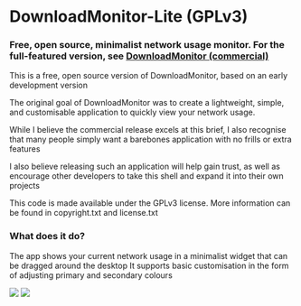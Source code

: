 # DownloadMonitor-Lite (GPLv3)
### Free, open source, minimalist network usage monitor. For the full-featured version, see [DownloadMonitor (commercial)](https://downloadmonitor.net)


This is a free, open source version of DownloadMonitor, based on an early development version

The original goal of DownloadMonitor was to create a lightweight, simple, and customisable application to quickly view your network usage. 

While I believe the commercial release excels at this brief, I also recognise that many people simply want a barebones application with no frills or extra features

I also believe releasing such an application will help gain trust, as well as encourage other developers to take this shell and expand it into their own projects

This code is made available under the GPLv3 license. More information can be found in copyright.txt and license.txt

### What does it do?

The app shows your current network usage in a minimalist widget that can be dragged around the desktop
It supports basic customisation in the form of adjusting primary and secondary colours

![](Images/DefaultColours.png)
![](Images/DarkColours.png)
